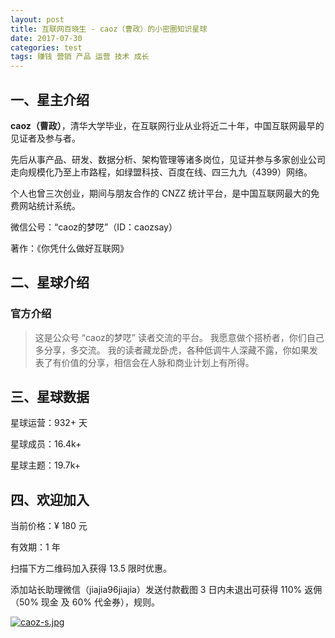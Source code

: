 ```yaml
---
layout: post
title: 互联网百晓生 - caoz（曹政）的小密圈知识星球
date: 2017-07-30
categories: test
tags: 赚钱 营销 产品 运营 技术 成长
---
```


## 一、星主介绍

**caoz（曹政）**，清华大学毕业，在互联网行业从业将近二十年，中国互联网最早的见证者及参与者。

先后从事产品、研发、数据分析、架构管理等诸多岗位，见证并参与多家创业公司走向规模化乃至上市路程，如绿盟科技、百度在线、四三九九（4399）网络。

个人也曾三次创业，期间与朋友合作的 CNZZ 统计平台，是中国互联网最大的免费网站统计系统。

微信公号：“caoz的梦呓”（ID：caozsay）

著作：《你凭什么做好互联网》


## 二、星球介绍

### 官方介绍
> 这是公众号 “caoz的梦呓” 读者交流的平台。
> 我愿意做个搭桥者，你们自己多分享，多交流。
> 我的读者藏龙卧虎，各种低调牛人深藏不露，你如果发表了有价值的分享，相信会在人脉和商业计划上有所得。


## 三、星球数据

星球运营：932+ 天

星球成员：16.4k+

星球主题：19.7k+


## 四、欢迎加入

当前价格：¥ 180 元

有效期：1 年

扫描下方二维码加入获得 13.5 限时优惠。

添加站长助理微信（jiajia96jiajia）发送付款截图 3 日内未退出可获得 110% 返佣（50% 现金 及 60% 代金券），规则。

[![caoz-s.jpg](https://i.postimg.cc/rz2kJ64Z/caoz-s.jpg)](https://postimg.cc/Cn7XhQmb)



